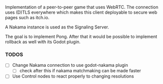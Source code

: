 Implementation of a peer-to-peer game that uses WebRTC.
The connection uses (D)TLS everywhere which makes this client deployable to secure web pages such as itch.io.

A Nakama instance is used as the Signaling Server.

The goal is to implement Pong. 
After that it would be possible to implement rollback as well with its Godot plugin.


### TODOS
- [ ] Change Nakama connection to use godot-nakama plugin
  - [ ] check after this if nakama matchmaking can be made faster 
- [ ] Use Control nodes to react properly to changing resolutions
